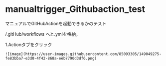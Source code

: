 # manualtrigger_Githubaction_test
マニュアルでGitHubActionを起動できるかのテスト

/.gitHub/workflows へと.ymlを格納。

1.Actionタブをクリック
```
![image](https://user-images.githubusercontent.com/85093305/149049275-fe83bba7-e3d0-4f42-868a-eeb7790d3df6.png)
```

